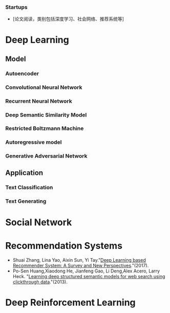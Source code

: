 
### Startups
  - [论文阅读，类别包括深度学习、社会网络、推荐系统等]

#  Deep Learning

##  Model
### Autoencoder
### Convolutional Neural Network
### Recurrent Neural Network
### Deep Semantic Similarity Model
### Restricted Boltzmann Machine
### Autoregressive model
### Generative Adversarial Network

##  Application
###  Text Classification
###  Text Generating

#  Social Network

#  Recommendation Systems
- Shuai Zhang, Lina Yao, Aixin Sun, Yi Tay."[Deep Learning based Recommender System: A Survey and New Perspectives](http://cn.arxiv.org/abs/1707.07435)."(2017).
- Po-Sen Huang,Xiaodong He, Jianfeng Gao, Li Deng,Alex Acero, Larry Heck. "[Learning deep structured semantic models for web search using clickthrough data](https://www.researchgate.net/publication/262289160_Learning_deep_structured_semantic_models_for_web_search_using_clickthrough_data)."(2013).
#  Deep Reinforcement Learning

